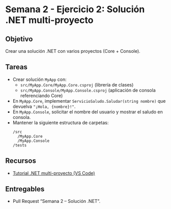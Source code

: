 # Semana 2 - Ejercicio 2: Solución .NET multi-proyecto

## Objetivo
Crear una solución .NET con varios proyectos (Core + Console).

## Tareas
- Crear solución `MyApp` con:
  - `src/MyApp.Core/MyApp.Core.csproj` (librería de clases)
  - `src/MyApp.Console/MyApp.Console.csproj` (aplicación de consola referenciando Core)
- En `MyApp.Core`, implementar `ServicioSaludo.Saludar(string nombre)` que devuelva `"¡Hola, {nombre}!"`.
- En `MyApp.Console`, solicitar el nombre del usuario y mostrar el saludo en consola.
- Mantener la siguiente estructura de carpetas:
  ```
  /src
    /MyApp.Core
    /MyApp.Console
  /tests
  ```

## Recursos
- [Tutorial .NET multi-proyecto (VS Code)](https://learn.microsoft.com/es-es/dotnet/core/tutorials/with-visual-studio-code)

## Entregables
- Pull Request “Semana 2 – Solución .NET”.
